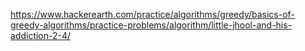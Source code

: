 https://www.hackerearth.com/practice/algorithms/greedy/basics-of-greedy-algorithms/practice-problems/algorithm/little-jhool-and-his-addiction-2-4/
